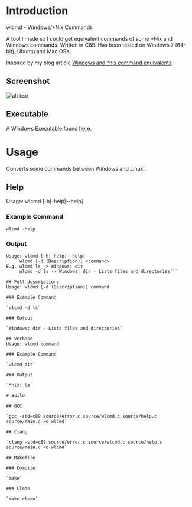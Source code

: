 # Introduction

wlcmd - Windows/*Nix Commands

A tool I made so I could get equivalent commands of some *Nix and Windows commands. 
Written in C89. Has been tested on Windows 7 (64-bit), Ubuntu and Mac OSX.

Inspired by my blog article [Windows and *nix command equivalents](http://www.brendonbody.com/2013/01/28/windows-and-nix-command-equivalents/)

## Screenshot

![alt text](https://s3-ap-southeast-2.amazonaws.com/bbody-images/github/wlcmd/screenshot.png "Command line screenshot of wlcmd")

## Executable

A Windows Executable found [here](https://github.com/bbody/wlcmd/releases/latest).

# Usage

Converts some commands between Windows and Linux.

## Help
Usage: wlcmd [-h|-help|--help]

### Example Command
`wlcmd -help`

### Output
``` Converts some commands between Windows and *nux.
Usage: wlcmd [-h|-help|--help]
	 wlcmd [-d (Description)] <command>
E.g. wlcmd ls -> Windows: dir
	 wlcmd -d ls -> Windows: dir - Lists files and directories```

## Full descriptions
Usage: wlcmd [-d (Description)] command

### Example Command

`wlcmd -d ls`

### Output

`Windows: dir - Lists files and directories`

## Verbose
Usage: wlcmd command

### Example Command

`wlcmd dir`

### Output

`*nix: ls`

# Build

## GCC

`gcc -std=c89 source/error.c source/wlcmd.c source/help.c source/main.c -o wlcmd`

## Clang

`clang -std=c89 source/error.c source/wlcmd.c source/help.c source/main.c -o wlcmd`

## Makefile

### Compile

`make`

### Clean

`make clean`
